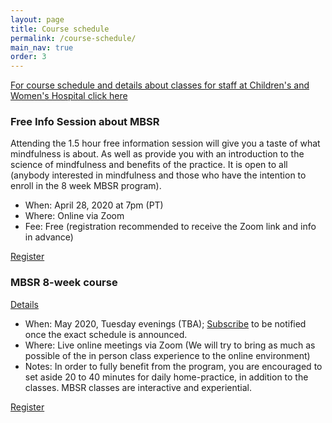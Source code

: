 ```yaml
---
layout: page
title: Course schedule
permalink: /course-schedule/
main_nav: true
order: 3
---
```


[For course schedule and details about classes for staff at Children's and Women's Hospital click here](/hospital-staff/)

### Free Info Session about MBSR
Attending the 1.5 hour free information session will give you a taste of what mindfulness is about. As well as provide you with an introduction to the science of mindfulness and benefits of the practice. It is open to all (anybody interested in mindfulness and those who have the intention to enroll in the 8 week MBSR program).

- When: April 28, 2020 at 7pm (PT)
- Where: Online via Zoom
- Fee: Free (registration recommended to receive the Zoom link and info in advance)

[Register](/register/)


### MBSR 8-week course
[Details](/mbsr/)
- When: May 2020, Tuesday evenings (TBA); [Subscribe](/contact/) to be notified once the exact schedule is announced.
- Where: Live online meetings via Zoom (We will try to bring as much as possible of the in person class experience to the online environment) 
- Notes: In order to fully benefit from the program, you are encouraged to set aside 20 to 40 minutes for daily home-practice, in addition to the classes. MBSR classes are interactive and experiential. 

[Register](/register-8week-mbsr/)


